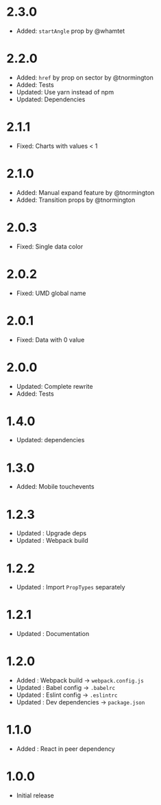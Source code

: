 # 2.3.0

- Added: `startAngle` prop by @whamtet

# 2.2.0

-   Added: `href` by  prop on sector by @tnormington
-   Added: Tests
-   Updated: Use yarn instead of npm
-   Updated: Dependencies

# 2.1.1

-   Fixed: Charts with values < 1

# 2.1.0

-   Added: Manual expand feature by @tnormington
-   Added: Transition props by @tnormington

# 2.0.3

-   Fixed: Single data color

# 2.0.2

-   Fixed: UMD global name

# 2.0.1

-   Fixed: Data with 0 value

# 2.0.0

-   Updated: Complete rewrite
-   Added: Tests

# 1.4.0

-   Updated: dependencies

# 1.3.0

-   Added: Mobile touchevents

# 1.2.3

-   Updated : Upgrade deps
-   Updated : Webpack build

# 1.2.2

-   Updated : Import `PropTypes` separately

# 1.2.1

-   Updated : Documentation

# 1.2.0

-   Added : Webpack build -> `webpack.config.js`
-   Updated : Babel config -> `.babelrc`
-   Updated : Eslint config -> `.eslintrc`
-   Updated : Dev dependencies -> `package.json`

# 1.1.0

-   Added : React in peer dependency

# 1.0.0

-   Initial release
